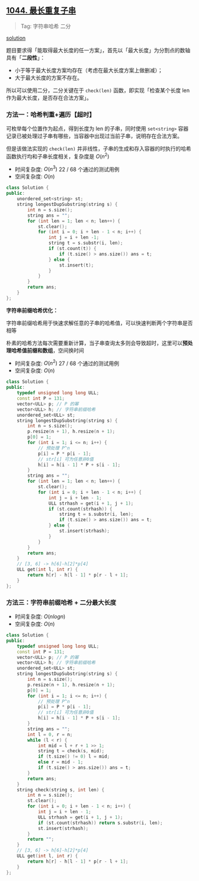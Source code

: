 ## [1044. 最长重复子串](https://leetcode.cn/problems/longest-duplicate-substring/description/)

> Tag: 字符串哈希 二分

[solution](https://leetcode.cn/problems/longest-duplicate-substring/solutions/1172474/gong-shui-san-xie-zi-fu-chuan-ha-xi-ying-hae9/)

题目要求得「能取得最大长度的任一方案」，首先以「最大长度」为分割点的数轴具有「**二段性**」：
- 小于等于最大长度方案均存在（考虑在最大长度方案上做删减）；
- 大于最大长度的方案不存在。

所以可以使用二分，二分关键在于 `check(len)` 函数，即实现「检查某个长度 len 作为最大长度，是否存在合法方案」。

### 方法一：哈希判重+遍历【超时】

可枚举每个位置作为起点，得到长度为 len 的子串，同时使用 `set<string>` 容器记录已被处理过子串有哪些，当容器中出现过当前子串，说明存在合法方案。

但是该做法实现的 `check(len)` 并非线性，子串的生成和存入容器的时执行的哈希函数执行均和子串长度相关，复杂度是 $O(n^2)$

* 时间复杂度: ${O(n^3)}$ 22 / 68 个通过的测试用例
* 空间复杂度: ${O(n)}$
```cpp
class Solution {
public:
    unordered_set<string> st;
    string longestDupSubstring(string s) {
        int n = s.size();
        string ans = "";
        for (int len = 1; len < n; len++) {
            st.clear();
            for (int i = 0; i + len - 1 < n; i++) {
                int j = i + len -1;
                string t = s.substr(i, len);
                if (st.count(t)) {
                    if (t.size() > ans.size()) ans = t;
                } else {
                    st.insert(t);
                }
            }
        }
        return ans;
    }
};
```

**字符串前缀哈希优化：**

字符串前缀哈希用于快速求解任意的子串的哈希值，可以快速判断两个字符串是否相等

朴素的哈希方法每次需要重新计算，当子串查询太多则会导致超时，这里可以**预处理哈希值前缀和数组**，空间换时间

* 时间复杂度: ${O(n^2)}$ 27 / 68 个通过的测试用例
* 空间复杂度: ${O(n)}$
```cpp
class Solution {
public:
    typedef unsigned long long ULL;
    const int P = 131;
    vector<ULL> p; // P 的幂
    vector<ULL> h; // 字符串前缀哈希
    unordered_set<ULL> st;
    string longestDupSubstring(string s) {
        int n = s.size();
        p.resize(n + 1), h.resize(n + 1);
        p[0] = 1;
        for (int i = 1; i <= n; i++) {
            // 预处理 P^n
            p[i] = P * p[i - 1];
            // str[i] 可为任意非0值
            h[i] = h[i - 1] * P + s[i - 1];
        }
        string ans = "";
        for (int len = 1; len < n; len++) {
            st.clear();
            for (int i = 0; i + len - 1 < n; i++) {
                int j = i + len - 1;
                ULL strhash = get(i + 1, j + 1);
                if (st.count(strhash)) {
                    string t = s.substr(i, len);
                    if (t.size() > ans.size()) ans = t;
                } else {
                    st.insert(strhash);
                }
            }
        }
        return ans;
    }
    // [3, 6] -> h[6]-h[2]*p[4]
    ULL get(int l, int r) {
        return h[r] - h[l - 1] * p[r - l + 1];
    }
};
```

### 方法三：字符串前缀哈希 + 二分最大长度

* 时间复杂度: ${O(nlogn)}$
* 空间复杂度: ${O(n)}$
```cpp
class Solution {
public:
    typedef unsigned long long ULL;
    const int P = 131;
    vector<ULL> p; // P 的幂
    vector<ULL> h; // 字符串前缀哈希
    unordered_set<ULL> st;
    string longestDupSubstring(string s) {
        int n = s.size();
        p.resize(n + 1), h.resize(n + 1);
        p[0] = 1;
        for (int i = 1; i <= n; i++) {
            // 预处理 P^n
            p[i] = P * p[i - 1];
            // str[i] 可为任意非0值
            h[i] = h[i - 1] * P + s[i - 1];
        }
        string ans = "";
        int l = 0, r = n;
        while (l < r) {
            int mid = l + r + 1 >> 1;
            string t = check(s, mid);
            if (t.size() != 0) l = mid;
            else r = mid - 1;
            if (t.size() > ans.size()) ans = t;
        }
        return ans;
    }
    string check(string s, int len) {
        int n = s.size();
        st.clear();
        for (int i = 0; i + len - 1 < n; i++) {
            int j = i + len - 1;
            ULL strhash = get(i + 1, j + 1);
            if (st.count(strhash)) return s.substr(i, len);
            st.insert(strhash);
        }
        return "";
    }
    // [3, 6] -> h[6]-h[2]*p[4]
    ULL get(int l, int r) {
        return h[r] - h[l - 1] * p[r - l + 1];
    }
};
```